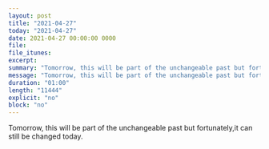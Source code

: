 ```yaml
---
layout: post
title: "2021-04-27"
today: "2021-04-27"
date: 2021-04-27 00:00:00 0000
file:
file_itunes:
excerpt:
summary: "Tomorrow, this will be part of the unchangeable past but fortunately,it can still be changed today."
message: "Tomorrow, this will be part of the unchangeable past but fortunately,it can still be changed today."
duration: "01:00"
length: "11444"
explicit: "no"
block: "no"
---
```

Tomorrow, this will be part of the unchangeable past but fortunately,it can still be changed today.

